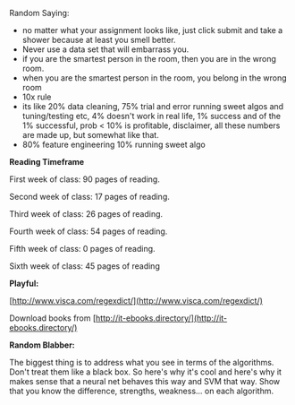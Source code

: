 Random Saying:

* no matter what your assignment looks like, just click submit and take a shower because at least you smell better.
* Never use a data set that will embarrass you.
* if you are the smartest person in the room, then you are in the wrong room.
* when you are the smartest person in the room, you belong in the wrong room
* 10x rule
* its like 20% data cleaning, 75% trial and error running sweet algos and tuning/testing etc, 4% doesn't work in real life, 1% success and of the 1% successful, prob &lt; 10% is profitable, disclaimer, all these numbers are made up, but somewhat like that.
* 80% feature engineering 10% running sweet algo

**Reading Timeframe**

First week of class: 90 pages of reading.

Second week of class: 17 pages of reading.

Third week of class: 26 pages of reading.

Fourth week of class: 54 pages of reading.

Fifth week of class: 0 pages of reading.

Sixth week of class: 45 pages of reading

**Playful:**

[http://www.visca.com/regexdict/](http://www.visca.com/regexdict/)

Download books from [http://it-ebooks.directory/](http://it-ebooks.directory/)

**Random Blabber:**

The biggest thing is to address what you see in terms of the algorithms. Don't treat them like a black box. So here's why it's cool and here's why it makes sense that a neural net behaves this way and SVM that way. Show that you know the difference, strengths, weakness... on each algorithm.

